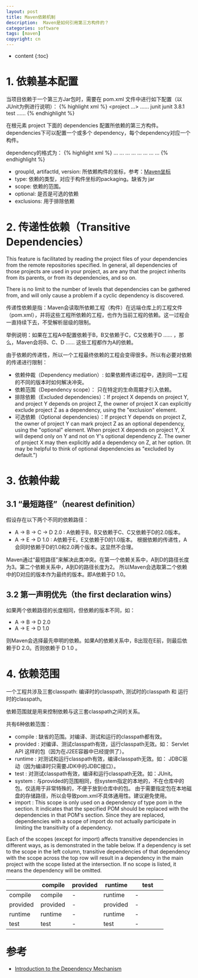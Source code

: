 ```yaml
---
layout: post
title: Maven依赖机制
description:  Maven是如何引用第三方构件的？
categories: software
tags: [maven]
copyright: cn
---
```


* content
{:toc}

# 1. 依赖基本配置
当项目依赖于一个第三方Jar包时，需要在 pom.xml 文件中进行如下配置（以JUnit为例进行说明）：
{% highlight xml %}
<project ...>
   ......
    <dependencies>
        <dependency>
            <groupId>junit</groupId>
            <artifactId>junit</artifactId>
            <version>3.8.1</version>
            <scope>test</scope>
        </dependency>
    </dependencies>
    ......
</project>
{% endhighlight %}

在根元素 project 下面的 dependencies 配置所依赖的第三方构件。dependencies下可以配置一个或多个 dependency，每个dependency对应一个构件。

dependency的格式为：
{% highlight xml %}
<dependency>
    <groupId>...</groupId>
    <artifactId>...</artifactId>
    <version>...</version>
    <type>...</type>
    <scope>...</scope>
    <optional>...</optional>
    <exclusions>
        <exclusion>
        ...
        </exclusion>
        ...
    </exclusions>
</dependency>
{% endhighlight %}

* groupId, artifactId, version: 所依赖构件的坐标，参考：[Maven坐标](/2013/03/17/maven-coordinates.md)
* type: 依赖的类型，对应于构件坐标的packaging。缺省为 jar
* scope: 依赖的范围。
* optional: 是否是可选的依赖
* exclusions: 用于排除依赖

# 2. 传递性依赖（Transitive Dependencies）

This feature is facilitated by reading the project files of your dependencies from the remote repositories specified. In general, all dependencies of those projects are used in your project, as are any that the project inherits from its parents, or from its dependencies, and so on.

There is no limit to the number of levels that dependencies can be gathered from, and will only cause a problem if a cyclic dependency is discovered.

传递性依赖是指：Maven会读取所依赖工程（构件）在远端仓库上的工程文件（pom.xml），并将这些工程所依赖的工程，也作为当前工程的依赖。这一过程会一直持续下去，不受解析层级的限制。

举例说明：如果在工程A中配置依赖于B，B又依赖于C，C又依赖于D …… ，那么，Maven会将B、C、D …… 这些工程都作为A的依赖。

由于依赖的传递性，所以一个工程最终依赖的工程会变得很多。所以有必要对依赖的传递进行限制：

* 依赖仲裁（Dependency mediation）: 如果依赖传递过程中，遇到同一工程的不同的版本时如何解决冲突。
* 依赖范围（Dependency scope）： 只在特定的生命周期才引入依赖。
* 排除依赖（Excluded dependencies）：If project X depends on project Y, and project Y depends on project Z, the owner of project X can explicitly exclude project Z as a dependency, using the "exclusion" element.
* 可选依赖（Optional dependencies）：If project Y depends on project Z, the owner of project Y can mark project Z as an optional dependency, using the "optional" element. When project X depends on project Y, X will depend only on Y and not on Y's optional dependency Z. The owner of project X may then explicitly add a dependency on Z, at her option. (It may be helpful to think of optional dependencies as "excluded by default.")

# 3. 依赖仲裁

## 3.1 “最短路径”（nearest definition）

假设存在以下两个不同的依赖路径：

* A -> B -> C -> D 2.0 : A依赖于B，B又依赖于C、C又依赖于D的2.0版本。
* A -> E -> D 1.0 : A依赖于E，E又依赖于D的1.0版本。
根据依赖的传递性，A会同时依赖于D的1.0和2.0两个版本。这显然不合理。

Maven通过“最短路径”来解决此类冲突。在第一个依赖关系中，A到D的路径长度为3。第二个依赖关系中，A到D的路径长度为2。 所以Maven会选取第二个依赖中的D对应的版本作为最终的版本。即A依赖于D 1.0。

## 3.2 第一声明优先（the first declaration wins）

如果两个依赖路径的长度相同，但依赖的版本不同，如：

* A -> B -> D 2.0 
* A -> E -> D 1.0

则Maven会选择最先申明的依赖。如果A的依赖关系中，B出现在E前，则最后依赖于D 2.0。否则依赖于 D 1.0 。

# 4. 依赖范围

一个工程共涉及三套classpath: 编译时的classpath, 测试时的classpath 和 运行时的classpath。

依赖范围就是用来控制依赖与这三套classpath之间的关系。

共有6种依赖范围：

* compile : 缺省的范围。对编译、测试和运行的classpath都有效。
* provided : 对编译、测试classpath有效，运行classpath无效。如： Servlet API 这样的包（因为在J2EE容器中已经提供了）。
* runtime : 对测试和运行classpath有效，编译classpath无效。如： JDBC驱动（因为编译时只需要JDK中的JDBC接口）。
* test : 对测试classpath有效，编译和运行classpath无效。如：JUnit。
* system : 与provided的范围相同，但system指定的本地的，不在仓库中的包。仅适用于非常特殊的，不便于放到仓库中的包。 由于需要指定包在本地磁盘的存储路径，所以会导致pom.xml不具体通用性。建议避免使用。
* import : This scope is only used on a dependency of type pom in the <dependencyManagement> section. It indicates that the specified POM should be replaced with the dependencies in that POM's <dependencyManagement> section. Since they are replaced, dependencies with a scope of import do not actually participate in limiting the transitivity of a dependency.

Each of the scopes (except for import) affects transitive dependencies in different ways, as is demonstrated in the table below. If a dependency is set to the scope in the left column, transitive dependencies of that dependency with the scope across the top row will result in a dependency in the main project with the scope listed at the intersection. If no scope is listed, it means the dependency will be omitted.

<table width="100%">
    <thead>
        <tr><th width="20%"></th><th width="20%">compile</th><th width="20%">provided</th><th width="20%">runtime</th><th width="20%">test</th></tr>
    </thead>
    <tbody>
        <tr><td>compile</td><td>compile</td><td>-</td><td>runtime</td><td>-</td></tr>
        <tr><td>provided</td><td>provided</td><td>-</td><td>provided</td><td>-</td></tr>
        <tr><td>runtime</td><td>runtime</td><td>-</td><td>runtime</td><td>-</td></tr>
        <tr><td>test</td><td>test</td><td>-</td><td>test</td><td>-</td></tr>
    </tbody>
</table>


# 参考
* [Introduction to the Dependency Mechanism](http://maven.apache.org/guides/introduction/introduction-to-dependency-mechanism.html)
